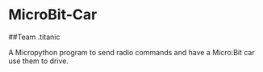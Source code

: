 # MicroBit-Car

##Team .titanic

A Micropython program to send radio commands and have a Micro:Bit car use them to drive.